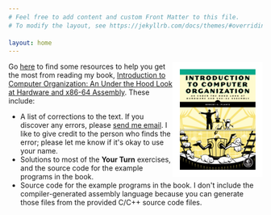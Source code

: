 ```yaml
---
# Feel free to add content and custom Front Matter to this file.
# To modify the layout, see https://jekyllrb.com/docs/themes/#overriding-theme-defaults

layout: home
---
```

<img align="right" width="150" style="border:14px solid white
" src="./assets/images/ComputerOrganization.png">

Go [here](./itco_x86-64/) to find some resources to help you get the most from reading my book, [Introduction to Computer Organization: An Under the Hood Look at Hardware and x86-64 Assembly](https://nostarch.com/introcomporg). These include:
- A list of corrections to the text. If you discover any errors, please [send me email](<mailto:bob@computer.org> "email at bottom"). I like to give credit to the person who finds the error; please let me know if it's okay to use your name.
- Solutions to most of the **Your Turn** exercises, and the source code for the example programs in the book.
- Source code for the example programs in the book.
I don't include the compiler-generated assembly language because you can generate those files from the provided C/C++ source code files.
